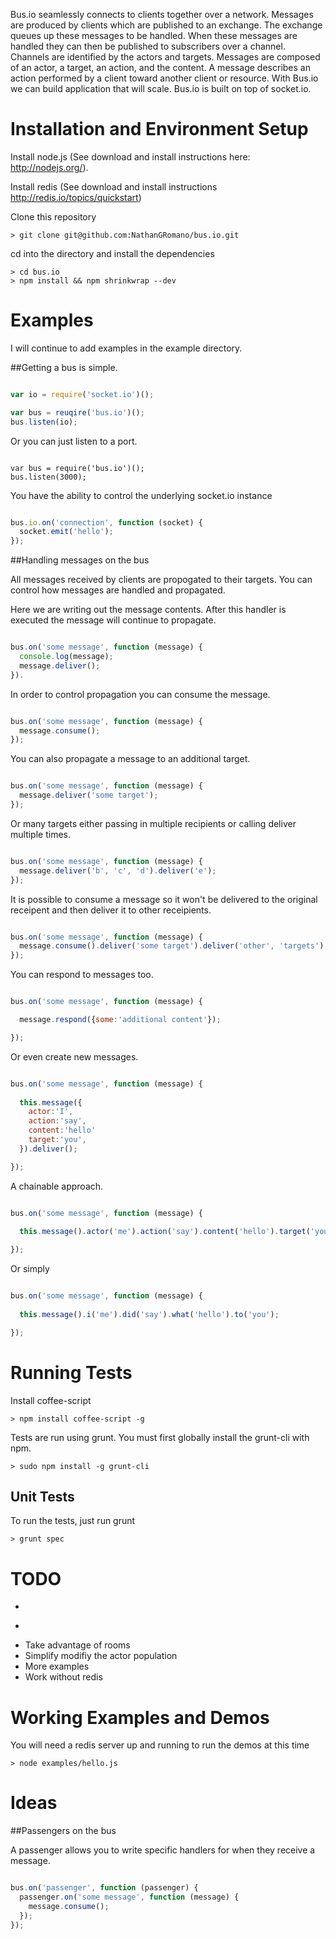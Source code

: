 Bus.io seamlessly connects to clients together over a network.  Messages are 
produced by clients which are published to an exchange.  The exchange queues up
these messages to be handled.  When these messages are handled they can then
be published to subscribers over a channel.  Channels are identified by the
actors and targets.  Messages are composed of an actor, a target, an action, 
and the content.  A message describes an action performed by a client toward
another client or resource.  With Bus.io we can build application that will
scale. Bus.io is built on top of socket.io.

# Installation and Environment Setup

Install node.js (See download and install instructions here: http://nodejs.org/).

Install redis (See download and install instructions http://redis.io/topics/quickstart)

Clone this repository

    > git clone git@github.com:NathanGRomano/bus.io.git

cd into the directory and install the dependencies

    > cd bus.io
    > npm install && npm shrinkwrap --dev

# Examples

I will continue to add examples in the example directory.

##Getting a bus is simple.

```javascript

var io = require('socket.io')();

var bus = reuqire('bus.io')();
bus.listen(io);

```

Or you can just listen to a port.

```javscript

var bus = require('bus.io')();
bus.listen(3000);

```

You have the ability to control the underlying socket.io instance

```javascript

bus.io.on('connection', function (socket) {
  socket.emit('hello');
});

```

##Handling messages on the bus

All messages received by clients are propogated to their targets.  You can control
how messages are handled and propagated.

Here we are writing out the message contents.  After this handler is executed the 
message will continue to propagate.

```javascript

bus.on('some message', function (message) {
  console.log(message);
  message.deliver();
}).

```

In order to control propagation you can consume the message.

```javascript

bus.on('some message', function (message) {
  message.consume();
});

```

You can also propagate a message to an additional target.

```javascript

bus.on('some message', function (message) {
  message.deliver('some target');
});

```

Or many targets either passing in multiple recipients or calling deliver multiple times.

```javascript

bus.on('some message', function (message) {
  message.deliver('b', 'c', 'd').deliver('e');
});

```

It is possible to consume a message so it won't be delivered to the original receipent and then deliver it
to other receipients.

```javascript

bus.on('some message', function (message) {
  message.consume().deliver('some target').deliver('other', 'targets');
});

```

You can respond to messages too.

```javascript

bus.on('some message', function (message) {

  message.respond({some:'additional content'});

});

```

Or even create new messages.

```javascript

bus.on('some message', function (message) {
  
  this.message({
    actor:'I',
    action:'say',
    content:'hello'
    target:'you',
  }).deliver();

});

```

A chainable approach.

```javascript

bus.on('some message', function (message) {
  
  this.message().actor('me').action('say').content('hello').target('you').deliver();

});

```

Or simply

```javascript

bus.on('some message', function (message) {
  
  this.message().i('me').did('say').what('hello').to('you');

});

```

# Running Tests

Install coffee-script

    > npm install coffee-script -g

Tests are run using grunt.  You must first globally install the grunt-cli with npm.

    > sudo npm install -g grunt-cli

## Unit Tests

To run the tests, just run grunt

    > grunt spec

# TODO

* ~~~ Hook up the Handler to MessageExchange
* ~~~ Hook up the SocketMessages to Socket.IO
* Take advantage of rooms
* Simplify modifiy the actor population
* More examples
* Work without redis

# Working Examples and Demos

You will need a redis server up and running to run the demos at this time

    > node examples/hello.js

# Ideas

##Passengers on the bus

A passenger allows you to write specific handlers for when they receive a message.

```javascript

bus.on('passenger', function (passenger) {
  passenger.on('some message', function (message) {
    message.consume();
  });
});

```
